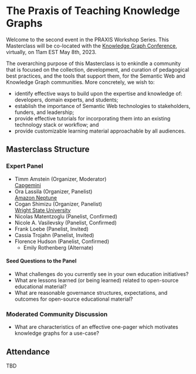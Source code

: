 # The Praxis of Teaching Knowledge Graphs
Welcome to the second event in the PRAXIS Workshop Series. This Masterclass will be co-located with the [Knowledge Graph Conference](https://www.knowledgegraph.tech/), virtually, on 11am EST May 8th, 2023.

The overarching purpose of this Masterclass is to enkindle a community that is focused on the collection, development, and curation of pedagogical best practices, and the tools that support them, for the Semantic Web and Knowledge Graph communities. More concretely, we wish to:

* identify effective ways to build upon the expertise and knowledge of: developers, domain experts, and students;
* establish the importance of Semantic Web technologies to stakeholders, funders, and leadership;
* provide effective tutorials for incorporating them into an existing technology stack or workflow; and 
* provide customizable learning material approachable by all audiences.

## Masterclass Structure 

### Expert Panel
* Timm Amstein (Organizer, Moderator)<br />
[Capgemini](https://www.capgemini.com/us-en/)
* Ora Lassila  (Organizer, Panelist)<br />
[Amazon Neptune](https://aws.amazon.com/neptune/)
* Cogan Shimizu (Organizer, Panelist)<br />
[Wright State University](https://wright.edu/)
* Nicolas Matentzoglu (Panelist, Confirmed)
* Nicole A. Vasilevsky (Panelist, Confirmed)
* Frank Loebe (Panelist, Invited)
* Cassia Trojahn (Panelist, Invited)
* Florence Hudson (Panelist, Confirmed)
  * Emily Rothenberg (Alternate)

#### Seed Questions to the Panel
* What challenges do you currently see in your own education initiatives?
* What are lessons learned (or being learned) related to open-source educational material?
* What are reasonable governance structures, expectations, and outcomes for open-source educational material?

### Moderated Community Discussion
* What are characteristics of an effective one-pager which motivates knowledge graphs for a use-case?

## Attendance
TBD
